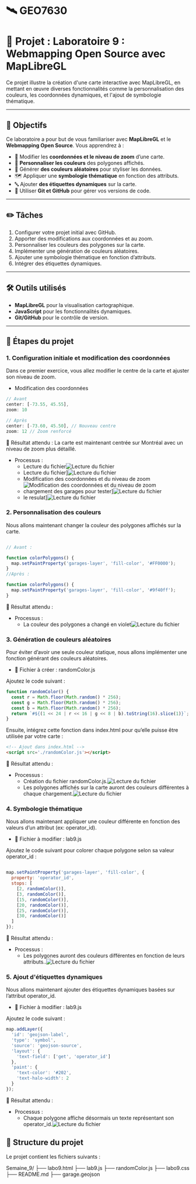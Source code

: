 # 🛰️ GEO7630

# 📌 Projet : Laboratoire 9 : Webmapping Open Source avec MapLibreGL

Ce projet illustre la création d'une carte interactive avec MapLibreGL, en mettant en œuvre diverses fonctionnalités comme la personnalisation des couleurs, les coordonnées dynamiques, et l'ajout de symbologie thématique.

---

## 🎯 Objectifs
Ce laboratoire a pour but de vous familiariser avec **MapLibreGL** et le **Webmapping Open Source**. Vous apprendrez à :

- 🎯 Modifier les **coordonnées et le niveau de zoom** d’une carte.
- 🎨 **Personnaliser les couleurs** des polygones affichés.
- 🌈 Générer **des couleurs aléatoires** pour styliser les données.
- 🗺 Appliquer une **symbologie thématique** en fonction des attributs.
- 🔤 Ajouter **des étiquettes dynamiques** sur la carte.
- 📌 Utiliser **Git et GitHub** pour gérer vos versions de code.


---

## ✏️ Tâches
1. Configurer votre projet initial avec GitHub.
2. Apporter des modifications aux coordonnées et au zoom.
3. Personnaliser les couleurs des polygones sur la carte.
4. Implémenter une génération de couleurs aléatoires.
5. Ajouter une symbologie thématique en fonction d’attributs.
6. Intégrer des étiquettes dynamiques.

---

## 🛠️ Outils utilisés
- **MapLibreGL** pour la visualisation cartographique.
- **JavaScript** pour les fonctionnalités dynamiques.
- **Git/GitHub** pour le contrôle de version.

---

## 📂 Étapes du projet

###  1. Configuration initiale et modification des coordonnées
Dans ce premier exercice, vous allez modifier le centre de la carte et ajuster son niveau de zoom.
- Modification des coordonnées




```javascript
// Avant
center: [-73.55, 45.55], 
zoom: 10

// Après
center: [-73.60, 45.50], // Nouveau centre
zoom: 12 // Zoom renforcé

```



🔹 Résultat attendu :
La carte est maintenant centrée sur Montréal avec un niveau de zoom plus détaillé.
- Processus :
  - Lecture du fichier![Lecture du fichier](photo/1.png)
  - Lecture du fichier]![Lecture du fichier](photo/2.png)
  - Modification des coordonnées et du niveau de zoom![Modification des coordonnées et du niveau de zoom](photo/3.png)
  - chargement des garages pour tester]![Lecture du fichier](photo/4.png)
  - le resulat]![Lecture du fichier](photo/5.png)
  


### 2. Personnalisation des couleurs
Nous allons maintenant changer la couleur des polygones affichés sur la carte.


```javaScript 

// Avant :

function colorPolygons() {
  map.setPaintProperty('garages-layer', 'fill-color', '#FF0000');
}
//Après :

function colorPolygons() {
  map.setPaintProperty('garages-layer', 'fill-color', '#9f40ff');
} 
```

🔹 Résultat attendu :
- Processus :
  - La couleur des polygones a changé en violet![Lecture du fichier](photo/6.png)






### 3. Génération de couleurs aléatoires
Pour éviter d’avoir une seule couleur statique, nous allons implémenter une fonction générant des couleurs aléatoires.

 - 📌 Fichier à créer : randomColor.js

Ajoutez le code suivant :

```JavaScript
function randomColor() {
  const r = Math.floor(Math.random() * 256);
  const g = Math.floor(Math.random() * 256);
  const b = Math.floor(Math.random() * 256);
  return `#${(1 << 24 | r << 16 | g << 8 | b).toString(16).slice(1)}`;
}

```
Ensuite, intégrez cette fonction dans index.html pour qu’elle puisse être utilisée par votre carte :

```HTML
<!-- Ajout dans index.html -->
<script src='./randomColor.js'></script>

```

🔹 Résultat attendu :
- Processus :
  - Création du fichier randomColor.js.![Lecture du fichier](photo/7.png)
  - Les polygones affichés sur la carte auront des couleurs différentes à chaque chargement.![Lecture du fichier](photo/8.png)



### 4. Symbologie thématique
Nous allons maintenant appliquer une couleur différente en fonction des valeurs d’un attribut (ex: operator_id).

- 📌 Fichier à modifier : lab9.js

Ajoutez le code suivant pour colorer chaque polygone selon sa valeur operator_id :

```JavaScript

map.setPaintProperty('garages-layer', 'fill-color', {
  property: 'operator_id',
  stops: [
    [2, randomColor()],
    [3, randomColor()],
    [15, randomColor()],
    [20, randomColor()],
    [25, randomColor()],
    [30, randomColor()]
  ]
});

```

🔹 Résultat attendu :
- Processus :
  - Les polygones auront des couleurs différentes en fonction de leurs attributs..![Lecture du fichier](photo/10.png)




### 5. Ajout d'étiquettes dynamiques
Nous allons maintenant ajouter des étiquettes dynamiques basées sur l’attribut operator_id.

- 📌 Fichier à modifier : lab9.js

Ajoutez le code suivant :

```JavaScript
map.addLayer({
  'id': 'geojson-label',
  'type': 'symbol',
  'source': 'geojson-source',
  'layout': {
    'text-field': ['get', 'operator_id']
  },
  'paint': {
    'text-color': '#202',
    'text-halo-width': 2
  }
});

```
🔹 Résultat attendu :
- Processus :
   - Chaque polygone affiche désormais un texte représentant son operator_id.![Lecture du fichier](photo/9.png)




## 📂 Structure du projet
Le projet contient les fichiers suivants :


Semaine_9/
├── labo9.html
├── lab9.js
├── randomColor.js
├── labo9.css
├── README.md
├── garage.geojson

